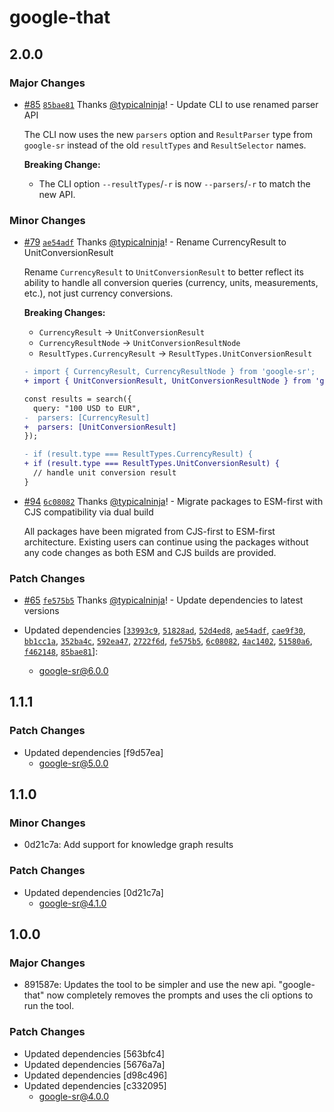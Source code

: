 # google-that

## 2.0.0

### Major Changes

- [#85](https://github.com/typicalninja/google-sr/pull/85) [`85bae81`](https://github.com/typicalninja/google-sr/commit/85bae810fdf33643545ae289d578cbc3ffa97f41) Thanks [@typicalninja](https://github.com/typicalninja)! - Update CLI to use renamed parser API

  The CLI now uses the new `parsers` option and `ResultParser` type from `google-sr` instead of the old `resultTypes` and `ResultSelector` names.

  **Breaking Change:**

  - The CLI option `--resultTypes`/`-r` is now `--parsers`/`-r` to match the new API.

### Minor Changes

- [#79](https://github.com/typicalninja/google-sr/pull/79) [`ae54adf`](https://github.com/typicalninja/google-sr/commit/ae54adf075c39771c09a1cfb719d5affe0dfd49d) Thanks [@typicalninja](https://github.com/typicalninja)! - Rename CurrencyResult to UnitConversionResult

  Rename `CurrencyResult` to `UnitConversionResult` to better reflect its ability to handle all conversion queries (currency, units, measurements, etc.), not just currency conversions.

  **Breaking Changes:**

  - `CurrencyResult` → `UnitConversionResult`
  - `CurrencyResultNode` → `UnitConversionResultNode`
  - `ResultTypes.CurrencyResult` → `ResultTypes.UnitConversionResult`

  ```diff
  - import { CurrencyResult, CurrencyResultNode } from 'google-sr';
  + import { UnitConversionResult, UnitConversionResultNode } from 'google-sr';

  const results = search({
    query: "100 USD to EUR",
  -  parsers: [CurrencyResult]
  +  parsers: [UnitConversionResult]
  });

  - if (result.type === ResultTypes.CurrencyResult) {
  + if (result.type === ResultTypes.UnitConversionResult) {
    // handle unit conversion result
  }
  ```

- [#94](https://github.com/typicalninja/google-sr/pull/94) [`6c08082`](https://github.com/typicalninja/google-sr/commit/6c08082c298be3ec26c152764de5f05281b375ca) Thanks [@typicalninja](https://github.com/typicalninja)! - Migrate packages to ESM-first with CJS compatibility via dual build

  All packages have been migrated from CJS-first to ESM-first architecture. Existing users can continue using the packages without any code changes as both ESM and CJS builds are provided.

### Patch Changes

- [#65](https://github.com/typicalninja/google-sr/pull/65) [`fe575b5`](https://github.com/typicalninja/google-sr/commit/fe575b56fb8080d155a54f3b0310f209a44c247c) Thanks [@typicalninja](https://github.com/typicalninja)! - Update dependencies to latest versions

- Updated dependencies [[`33993c9`](https://github.com/typicalninja/google-sr/commit/33993c99bcb6f5626f0330f39a441b0de650dac4), [`51828ad`](https://github.com/typicalninja/google-sr/commit/51828ad0e2a94646ddba8727aea5f6bfce1274c4), [`52d4ed8`](https://github.com/typicalninja/google-sr/commit/52d4ed8229f7c897531904f90bcf0aa5924faa35), [`ae54adf`](https://github.com/typicalninja/google-sr/commit/ae54adf075c39771c09a1cfb719d5affe0dfd49d), [`cae9f30`](https://github.com/typicalninja/google-sr/commit/cae9f30d98a10b031c8f1833819e30d692f4bfde), [`bb1cc1a`](https://github.com/typicalninja/google-sr/commit/bb1cc1afcd931948b1ebe02bd5627fdc6bc3287e), [`352ba4c`](https://github.com/typicalninja/google-sr/commit/352ba4c68b19c74596b5f7fed0f243855da50346), [`592ea47`](https://github.com/typicalninja/google-sr/commit/592ea4764a5947ab8c90aa51b06d50cdcb6ff607), [`2722f6d`](https://github.com/typicalninja/google-sr/commit/2722f6d1b39e9103c5f105ca893dcd90ead98193), [`fe575b5`](https://github.com/typicalninja/google-sr/commit/fe575b56fb8080d155a54f3b0310f209a44c247c), [`6c08082`](https://github.com/typicalninja/google-sr/commit/6c08082c298be3ec26c152764de5f05281b375ca), [`4ac1402`](https://github.com/typicalninja/google-sr/commit/4ac14024070f16db370de4c51fa6ce956b16eaa0), [`51580a6`](https://github.com/typicalninja/google-sr/commit/51580a698cb9f465d00edcf5f64ba56add0c5814), [`f462148`](https://github.com/typicalninja/google-sr/commit/f462148023b580d10703b5e767dafd7811ff5a58), [`85bae81`](https://github.com/typicalninja/google-sr/commit/85bae810fdf33643545ae289d578cbc3ffa97f41)]:
  - google-sr@6.0.0

## 1.1.1

### Patch Changes

- Updated dependencies [f9d57ea]
  - google-sr@5.0.0

## 1.1.0

### Minor Changes

- 0d21c7a: Add support for knowledge graph results

### Patch Changes

- Updated dependencies [0d21c7a]
  - google-sr@4.1.0

## 1.0.0

### Major Changes

- 891587e: Updates the tool to be simpler and use the new api. "google-that" now completely removes the prompts and uses the cli options to run the tool.

### Patch Changes

- Updated dependencies [563bfc4]
- Updated dependencies [5676a7a]
- Updated dependencies [d98c496]
- Updated dependencies [c332095]
  - google-sr@4.0.0
